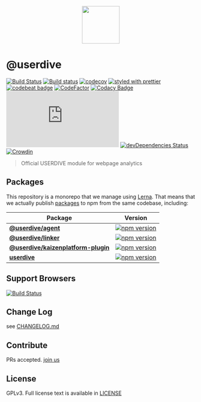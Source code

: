 <p align='center'><a href="https://app.userdive.com/signup" alt="USERDIVE logo" target="_blank"><img src="http://style.uncovertruth.co.jp/assets/images/userdive/logo-text.svg" height="100"></a></p>

# @userdive

[![Build Status](https://travis-ci.org/userdive/agent.js.svg?branch=master)](https://travis-ci.org/userdive/agent.js)
[![Build status](https://ci.appveyor.com/api/projects/status/uijg5ewa3e20hd7d/branch/master?svg=true)](https://ci.appveyor.com/project/userdivebot/agent-js/branch/master)
[![codecov](https://codecov.io/gh/userdive/agent.js/branch/master/graph/badge.svg)](https://codecov.io/gh/userdive/agent.js)
[![styled with prettier](https://img.shields.io/badge/styled_with-prettier-ff69b4.svg)](https://github.com/prettier/prettier)
[![codebeat badge](https://codebeat.co/badges/248f31a1-c73e-45e4-b1e0-a6154c1baaca)](https://codebeat.co/projects/github-com-userdive-agent-js-master)
[![CodeFactor](https://www.codefactor.io/repository/github/userdive/agent.js/badge)](https://www.codefactor.io/repository/github/userdive/agent.js)
[![Codacy Badge](https://api.codacy.com/project/badge/Grade/007cedb2144843ebb45db871c04a0045)](https://app.codacy.com/app/USERDIVE/agent.js/dashboard)
[![BCH compliance](https://bettercodehub.com/edge/badge/userdive/agent.js?branch=master)](https://bettercodehub.com/)
[![devDependencies Status](https://david-dm.org/userdive/agent.js/dev-status.svg)](https://david-dm.org/userdive/agent.js?type=dev)
[![Crowdin](https://d322cqt584bo4o.cloudfront.net/userdive/localized.svg)](https://crowdin.com/project/userdive)

> Official USERDIVE module for webpage analytics

## Packages

This repository is a monorepo that we manage using [Lerna](https://github.com/lerna/lerna). That means that we actually publish [packages](./packages) to npm from the same codebase, including:

| Package                                                         | Version                                                                                                                    |
| --------------------------------------------------------------- | -------------------------------------------------------------------------------------------------------------------------- |
| **[@userdive/agent](/packages/agent)**                          | [![npm version](https://badge.fury.io/js/%40userdive%2Fagent.svg)](https://www.npmjs.com/package/@userdive/agent)          |
| **[@userdive/linker](/packages/linker)**                        | [![npm version](https://badge.fury.io/js/%40userdive%2Flinker.svg)](https://www.npmjs.com/package/@userdive/linker)        |
| **[@userdive/kaizenplatform-plugin](/packages/kaizenplatform)** | [![npm version](https://badge.fury.io/js/%40userdive%2Fkaizenplatform-plugin.svg)](https://www.npmjs.com/package/userdive) |
| **[userdive](/packages/userdive)**                              | [![npm version](https://badge.fury.io/js/userdive.svg)](https://www.npmjs.com/package/userdive)                            |

## Support Browsers

[![Build Status](https://saucelabs.com/browser-matrix/userdive.svg)](https://saucelabs.com/open_sauce/user/userdive/builds)

## Change Log

see [CHANGELOG.md](/CHANGELOG.md)

## Contribute

PRs accepted. [join us](https://www.wantedly.com/companies/uncovertruth/projects)

## License

GPLv3. Full license text is available in [LICENSE](./LICENSE)
